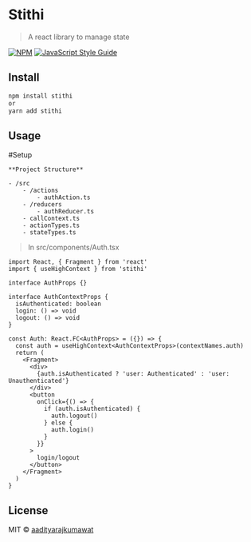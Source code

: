 # Stithi

> A react library to manage state

[![NPM](https://img.shields.io/npm/v/stithi.svg)](https://www.npmjs.com/package/stithi) [![JavaScript Style Guide](https://img.shields.io/badge/code_style-standard-brightgreen.svg)](https://standardjs.com)

## Install

```bash
npm install stithi
or
yarn add stithi
```

## Usage

#Setup

```
**Project Structure**

- /src
	- /actions
		- authAction.ts
	- /reducers
		- authReducer.ts
	- callContext.ts
	- actionTypes.ts
	- stateTypes.ts

```

> In src/components/Auth.tsx

```tsx
import React, { Fragment } from 'react'
import { useHighContext } from 'stithi'

interface AuthProps {}

interface AuthContextProps {
  isAuthenticated: boolean
  login: () => void
  logout: () => void
}

const Auth: React.FC<AuthProps> = ({}) => {
  const auth = useHighContext<AuthContextProps>(contextNames.auth)
  return (
    <Fragment>
      <div>
        {auth.isAuthenticated ? 'user: Authenticated' : 'user: Unauthenticated'}
      </div>
      <button
        onClick={() => {
          if (auth.isAuthenticated) {
            auth.logout()
          } else {
            auth.login()
          }
        }}
      >
        login/logout
      </button>
    </Fragment>
  )
}
```

## License

MIT © [aadityarajkumawat](https://github.com/aadityarajkumawat)
